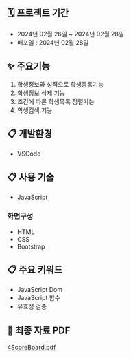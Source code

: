 ## 🗓 프로젝트 기간
- 2024년 02월 26일 ~ 2024년 02월 28일
- 배포일 : 2024년 02월 28일

## ✨ 주요기능
1. 학생정보와 성적으로 학생등록기능 
2. 학생정보 삭제 기능 
3. 조건에 따른 학생목록 정렬기능
4. 학생검색 기능 

## :clipboard: 개발환경
* VSCode

## :clipboard: 사용 기술
* JavaScript

### 화면구성
* HTML
* CSS
* Bootstrap

## :clipboard: 주요 키워드
* JavaScript Dom 
* JavaScript 함수
* 유효성 검증

## :link: 최종 자료 PDF 

[4ScoreBoard.pdf](https://github.com/user-attachments/files/16046703/4ScoreBoard.pdf)
